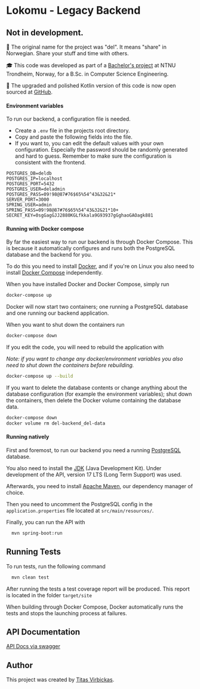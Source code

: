# Lokomu - Legacy Backend

## Not in development.

💚 The original name for the project was "del". It means "share" in Norwegian. Share your stuff and time with others. 

🎓 This code was developed as part of a [Bachelor's project](https://ntnuopen.ntnu.no/ntnu-xmlui/handle/11250/3078083) at NTNU Trondheim, Norway, for a B.Sc. in Computer Science Engineering.

🚀 The upgraded and polished Kotlin version of this code is now open sourced at [GitHub](https://github.com/lokomu/lokomu-api-2.0-legacy).

#### Environment variables

To run our backend, a configuration file is needed.
- Create a ``.env`` file in the projects root directory.
- Copy and paste the following fields into the file.
- If you want to, you can edit the default values with your own configuration. Especially the password should be randomly generated and hard to guess. Remember to make sure the configuration is consistent with the frontend.

```file
POSTGRES_DB=deldb
POSTGRES_IP=localhost
POSTGRES_PORT=5432
POSTGRES_USER=deladmin
POSTGRES_PASS=09!98@87#76$65%54^43&32&21*
SERVER_PORT=3000
SPRING_USER=admin
SPRING_PASS=09!98@87#76$65%54^43&32&21*10+
SECRET_KEY=0sgGagGJJ2880KGLfkkala9G93937gGghaoGAOagk881
```

#### Running with Docker compose

By far the easiest way to run our backend is through Docker Compose. This is because it automatically configures and runs both the PostgreSQL database and the backend for you.

To do this you need to install [Docker](https://docs.docker.com/get-docker/), and if you're on Linux you also need to install [Docker Compose](https://docs.docker.com/compose/install/) independently.

When you have installed Docker and Docker Compose, simply run

```bash
docker-compose up
```

Docker will now start two containers; one running a PostgreSQL database and one running our backend application.


When you want to shut down the containers run

```bash
docker-compose down
```

If you edit the code, you will need to rebuild the application with

*Note: if you want to change any docker/environment variables you also need to shut down the containers before rebuilding.*

```bash
docker-compose up --build
```

If you want to delete the database contents or change anything about the database configuration (for example the environment variables); shut down the containers, then delete the Docker volume containing the database data.

```bash
docker-compose down
docker volume rm del-backend_del-data
```


#### Running natively

First and foremost, to run our backend you need a running [PostgreSQL](https://www.postgresql.org/download/) database.

You also need to install the [JDK](https://www.oracle.com/java/technologies/downloads/) (Java Development Kit). Under development of the API, version 17 LTS (Long Term Support) was used. 

Afterwards, you need to install [Apache Maven](https://maven.apache.org/index.html), our dependency manager of choice.

Then you need to uncomment the PostgreSQL config in the ``application.properties`` file located at ``src/main/resources/``. 

Finally, you can run the API with

```bash
  mvn spring-boot:run
```


## Running Tests

To run tests, run the following command

```bash
  mvn clean test
```
After running the tests a test coverage report will be produced. This report is located in the folder `target/site`

When building through Docker Compose, Docker automatically runs the tests and stops the launching process at failures.

## API Documentation
[API Docs via swagger](http://localhost:3000/api/swagger-ui/index.html#/)

## Author

This project was created by [Titas Virbickas](https://github.com/titusvi).
